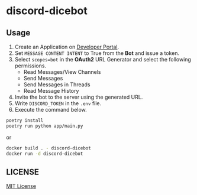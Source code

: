 # discord-dicebot

## Usage

1. Create an Application on [Developer Portal](https://discord.com/developers/applications).
1. Set `MESSAGE CONTENT INTENT` to True from the **Bot** and issue a token.
1. Select `scopes=bot` in the **OAuth2** URL Generator and select the following permissions.
    - Read Messages/View Channels
    - Send Messages
    - Send Messages in Threads
    - Read Message History
1. Invite the bot to the server using the generated URL.
1. Write `DISCORD_TOKEN` in the `.env` file.
1. Execute the command below.

```bash
poetry install
poetry run python app/main.py
```

or

```bash
docker build . - discord-dicebot
docker run -d discord-dicebot
```

## LICENSE

[MIT License](https://github.com/tksnnx/discord-dicebot/blob/main/LICENSE)
